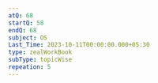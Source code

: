 ```yaml
---
atQ: 68
startQ: 58
endQ: 68
subject: OS
Last_Time: 2023-10-11T00:00:00.000+05:30
type: zealWorkBook
subType: topicWise
repeation: 5
---
```

